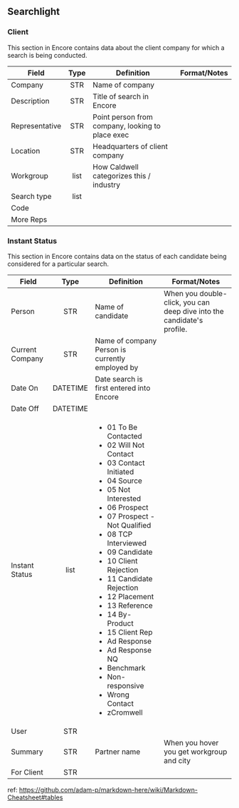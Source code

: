 ## Searchlight

### Client

This section in Encore contains data about the client company for which a search is being conducted.

Field         | Type | Definition                                       | Format/Notes 
--------------|:----:|--------------------------------------------------|-------------
Company       | STR  | Name of company                                  | 
Description   | STR  | Title of search in Encore                        | 
Representative| STR  | Point person from company, looking to place exec |
Location      | STR  | Headquarters of client company                   |
Workgroup     | list | How Caldwell categorizes this / industry         |
Search type   | list | 
Code          | 
More Reps     |


### Instant Status

This section in Encore contains data on the status of each candidate being considered for a particular search.

Field             | Type     | Definition                                       | Format/Notes 
------------------|:--------:|--------------------------------------------------|-------------
Person            | STR      | Name of candidate                                | When you double-click, you can deep dive into the candidate's profile.
Current Company   | STR      | Name of company Person is currently employed by  | 
Date On           | DATETIME | Date search is first entered into Encore         |
Date Off          | DATETIME |                                                  |
Instant Status    | list     | <ul><li>01 To Be Contacted</li><li>02 Will Not Contact</li><li>03 Contact Initiated</li><li>04 Source</li><li>05 Not Interested</li><li>06 Prospect</li><li>07 Prospect - Not Qualified</li><li>08 TCP Interviewed</li><li>09 Candidate</li><li>10 Client Rejection</li><li>11 Candidate Rejection</li><li>12 Placement</li><li>13 Reference</li><li>14 By-Product</li><li>15 Client Rep</li><li>Ad Response</li><li>Ad Response NQ</li><li>Benchmark</li><li>Non-responsive</li><li>Wrong Contact</li><li>zCromwell</li></ul> |
User              | STR      | 
Summary           | STR      | Partner name                                     |  When you hover you get workgroup and city
For Client        | STR

ref: https://github.com/adam-p/markdown-here/wiki/Markdown-Cheatsheet#tables
